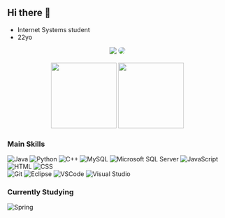 ## Hi there 👋

- Internet Systems student
- 22yo

<div align="center">
  <a href = "mailto:dominik.righi@gmail.com"> <img src="https://img.shields.io/badge/-dominik.righi@gmail.com-%23333?style=for-the-badge&logo=gmail&logoColor=white" target="_blank"></a>
  <a href="https://www.linkedin.com/in/dominike-righi/" target="_blank"><img src="https://img.shields.io/badge/-dominike righi-%230077B5?style=for-the-badge&logo=linkedin&logoColor=white" style="border-radius: 30px" target="_blank"></a>
</div><br>

<div align="center">
  <img height="150em" src="https://github-readme-stats.vercel.app/api?username=domisrighi&show_icons=true&theme=merko"/>
  <img height="150em" src="https://github-readme-stats.vercel.app/api/top-langs/?username=domisrighi&layout=compact&theme=merko"/>
</div>

### Main Skills
<div>
  <img alt="Java" src="https://img.shields.io/badge/Java-ED8B00?style=for-the-badge&logo=openjdk&logoColor=white"/>
  <img alt="Python" src="https://img.shields.io/badge/Python-14354C?style=for-the-badge&logo=python&logoColor=white"/>
  <img alt="C++" src="https://img.shields.io/badge/C%2B%2B-00599C?style=for-the-badge&logo=c%2B%2B&logoColor=white"/>
  <img alt="MySQL" src="https://img.shields.io/badge/MySQL-00000F?style=for-the-badge&logo=mysql&logoColor=white"/>
  <img alt="Microsoft SQL Server" src="https://img.shields.io/badge/Microsoft_SQL_Server-CC2927?style=for-the-badge&logo=microsoft-sql-server&logoColor=white"/>
  <img alt="JavaScript" src="https://img.shields.io/badge/JavaScript-F7DF1E?style=for-the-badge&logo=javascript&logoColor=black"/>
  <img alt="HTML" src="https://img.shields.io/badge/HTML5-E34F26?style=for-the-badge&logo=html5&logoColor=white"/>
  <img alt="CSS" src="https://img.shields.io/badge/CSS3-1572B6?style=for-the-badge&logo=css3&logoColor=white"/><br>
  <img alt="Git" src="https://img.shields.io/badge/GIT-E44C30?style=for-the-badge&logo=git&logoColor=white"/>
  <img alt="Eclipse" src="https://img.shields.io/badge/Eclipse-2C2255?style=for-the-badge&logo=eclipse&logoColor=white"/>
  <img alt="VSCode" src="https://img.shields.io/badge/Visual_Studio_Code-0078D4?style=for-the-badge&logo=visual%20studio%20code&logoColor=white"/>
  <img alt="Visual Studio" src="https://img.shields.io/badge/Visual_Studio-5C2D91?style=for-the-badge&logo=visual%20studio&logoColor=white"/>
</div>

### Currently Studying
<div>
  <img alt="Spring" src="https://img.shields.io/badge/Spring-6DB33F?style=for-the-badge&logo=spring&logoColor=white"/>
</div>
